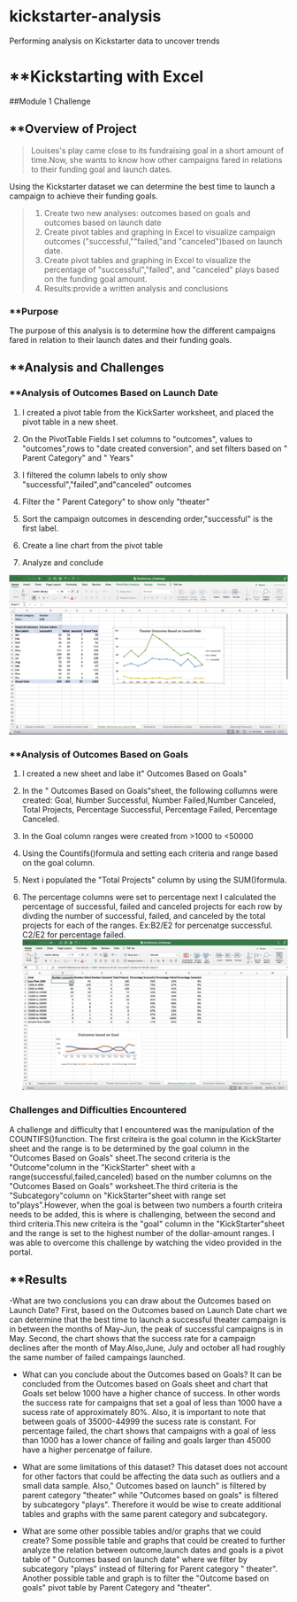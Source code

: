 # kickstarter-analysis
Performing analysis on Kickstarter data to uncover trends

# **Kickstarting with Excel
##Module 1 Challenge

## **Overview of Project
>Louises's play came close to its fundraising goal in a short amount of time.Now, she wants to know how other campaigns fared in relations to their funding goal and launch dates. 

Using the Kickstarter dataset we can determine the best time to launch a campaign to achieve their funding goals.
>1. Create two new analyses: outcomes based on goals and outcomes based on launch date
>2. Create pivot tables and graphing in Excel to visualize campaign outcomes ("successful,""failed,"and "canceled")based on launch date.
>3. Create pivot tables and graphing in Excel to visualize the percentage of "successful","failed", and "canceled" plays based on the funding goal amount.
>4. Results:provide a written analysis and conclusions

### **Purpose
The purpose of this analysis is to determine how the different campaigns fared in relation to their launch dates and their funding goals.


## **Analysis and Challenges

### **Analysis of Outcomes Based on Launch Date

1. I created a pivot table from the KickSarter worksheet, and placed the pivot table in a new sheet.

2. On the PivotTable Fields I set columns to "outcomes", values to "outcomes",rows to "date created conversion", and set filters based on " Parent Category" and " Years"
3. I filtered the column labels to only show "successful","failed",and"canceled" outcomes

4. Filter the " Parent Category" to show only "theater"
5. Sort the campaign outcomes in descending order,"successful" is the first label.

6. Create a line chart from the pivot table
7. Analyze and conclude

![](Theater_Outcomes_Launch_Screenshot.png)







### **Analysis of Outcomes Based on Goals

1. I created a new sheet and labe it" Outcomes Based on Goals"
2. In the " Outcomes Based on Goals"sheet, the following collumns were created: Goal, Number Successful, Number Failed,Number Canceled, Total Projects, Percentage Successful, Percentage Failed, Percentage Canceled.

3. In the Goal column ranges were created from >1000 to <50000
4. Using the Countifs()formula and setting each criteria and range based on the goal column.

5. Next i populated the "Total Projects" column by using the SUM()formula.
6. The percentage columns were set to percentage next I calculated the percentage of successful, failed and canceled projects for each row by divding the number of successful, failed, and canceled by the total projects for each of the ranges. Ex:B2/E2 for percenatge successful. C2/E2 for percentage failed.
![](Outcomes_Based_Goals_Screenshot.png)


### Challenges and Difficulties Encountered

A challenge and difficulty that I encountered was the manipulation of the COUNTIFS()function. The first criteira is the goal column in the KickStarter sheet and the range is to be determined by the goal column in the "Outcomes Based on Goals" sheet.The second criteria is the "Outcome"column in the "KickStarter" sheet with a range(successful,failed,canceled) based on the number columns on the "Outcomes Based on Goals" worksheet.The third criteria is the "Subcategory"column on "KickStarter"sheet with range set to"plays".However, when the goal is between two numbers a fourth criteira needs to be added, this is where is challenging, between the second and third criteria.This new criteira is the "goal" column in the "KickStarter"sheet and the range is set to the highest number of the dollar-amount ranges. I was able to overcome this challenge by watching the video provided in the portal.

## **Results

-What are two conclusions you can draw about the Outcomes based on Launch Date? First, based on the Outcomes based on Launch Date chart we can determine that the best time to launch a successful theater campaign is in between the months of May-Jun, the peak of successful campaigns is in May. Second, the chart shows that the success rate for a campaign declines after the month of May.Also,June, July and october all had roughly the same number of failed campaings launched.

- What can you conclude about the Outcomes based on Goals? It can be concluded from the Outcomes based on Goals sheet and chart that Goals set below 1000 have a higher chance of success. In other words the success rate for campaigns that set a goal of less than 1000 have a sucess rate of approximately 80%. Also, it is important to note that between goals of 35000-44999 the sucess rate is constant. For percentage failed, the chart shows that campaigns with a goal of less than 1000 has a lower chance of failing and goals larger than 45000 have a higher percenatge of failure.

- What are some limitations of this dataset?
This dataset does not account for other factors that could be affecting the data such as outliers and a small data sample. Also," Outcomes based on launch" is filtered by parent category "theater" while "Outcomes based on goals" is filtered by subcategory "plays". Therefore it would be wise to create additional tables and graphs with the same parent category and subcategory.


- What are some other possible tables and/or graphs that we could create?
Some possible table and graphs that could be created to further analyze the relation between outcome,launch dates and goals is a pivot table of " Outcomes based on launch date" where we filter by subcategory "plays" instead of filtering for Parent category " theater". Another possible table and graph is to filter the "Outcome based on goals" pivot table by Parent Category and "theater".
